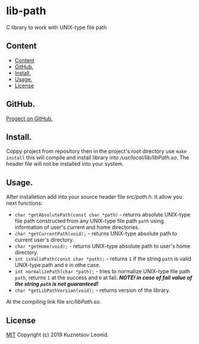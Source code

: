 # lib-path
C library to work with UNIX-type file path

## Content
- [Content](#user-content-content "Conten")
- [GitHub.](#user-content-github "Link to GitHub repository")
- [Install.](#user-content-install "Install")
- [Usage.](#usage-content-usege "Usage")
- [License](#user-content-license "License")

## GitHub.
[Progect on GitHub.](https://github.com/kuznetsovlv/lib_path "Link to GitHub repository")

## Install.
Coppy project from repository then in the project's root directory use ```make install``` this will compile and install library into _/usr/local/lib/libPath.so_. The header file will not be installed into your system.

## Usage.
After installetion add into your source header file _src/path.h_. It allow you next functions:

- ```char *getAbsolutePath(const char *path)``` - returns absolute UNIX-type file path constructed from any UNIX-type file path ```path``` using information of user's current and home directories.
- ```char *getCurrentPath(void);``` - returns UNIX-type absolute path to current user's directory.
- ```char *getHome(void);``` - returns UNIX-type absolute path to user's home directory.
- ```int isValidPath(const char *path);``` - returns ```1``` if the string ```path``` is valid UNIX-type path and ```0``` in othe case.
- ```int normalizePath(char *path);``` - tries to normalize UNIX-type file path ```path```, returns ```1``` at the success and ```0``` at fail. ___NOTE! in case of fail value of the string ```path``` is not guaranteed!___
- ```char *getLibPathVersion(void);``` - returns version of the library.

At the compiling link file _src/libPath.so_.

## License
[MIT](./LICENSE "MIT") Copyright (c) 2019 Kuznetsov Leonid.